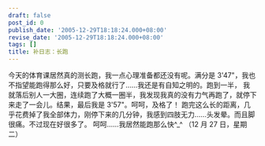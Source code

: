 ```yaml
---
draft: false
post_id: 0
publish_date: '2005-12-29T18:18:24.000+08:00'
revise_date: '2005-12-29T18:18:24.000+08:00'
tags: []
title: 补日志：长跑
---
```


今天的体育课居然真的测长跑，我一点心理准备都还没有呢。满分是 3'47"，我也不指望能跑得那么好，只要及格就行了……我还是有自知之明的。跑到一半， 我就落后别人一大圈，连续跑了大概一圈半，我发现我真的没有力气再跑了，就停下来走了一会儿。结果，最后我是 3'57"。呵呵，及格了！ 跑完这么长的距离，几乎花费掉了我全部体力，刚停下来的几分钟，我感到四肢无力……头发晕。而且脚很痛。不过现在好很多了。 呵呵……我居然能跑那么快^\_^
（12 月 27 日，星期二）
